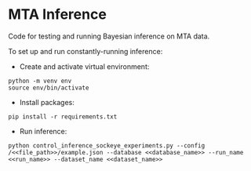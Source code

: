 # MTA Inference
Code for testing and running Bayesian inference on MTA data.

To set up and run constantly-running inference:

- Create and activate virtual environment:
```
python -m venv env
source env/bin/activate
```
- Install packages:
```
pip install -r requirements.txt
```
- Run inference:
```
python control_inference_sockeye_experiments.py --config /<<file_path>>/example.json --database <<database_name>> --run_name <<run_name>> --dataset_name <<dataset_name>>
```

